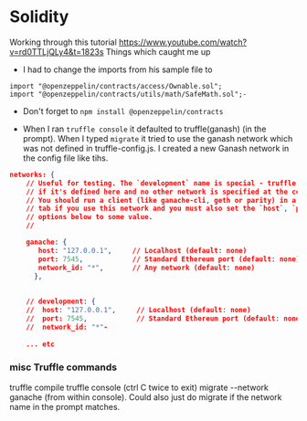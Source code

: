 ﻿# Solidity

Working through this tutorial https://www.youtube.com/watch?v=rd0TTLjQLy4&t=1823s
Things which caught me up
- I had to change the imports from his sample file to
``` solidity
import "@openzeppelin/contracts/access/Ownable.sol";
import "@openzeppelin/contracts/utils/math/SafeMath.sol";- 
```

- Don't forget to ```npm install @openzeppelin/contracts```

- When I ran ```truffle console``` it defaulted to truffle(ganash) (in the prompt). When I typed ```migrate``` it tried to use the ganash network which was not defined in truffle-config.js. I created a new Ganash network in the config file like tihs. 
``` json
networks: {
    // Useful for testing. The `development` name is special - truffle uses it by default
    // if it's defined here and no other network is specified at the command line.
    // You should run a client (like ganache-cli, geth or parity) in a separate terminal
    // tab if you use this network and you must also set the `host`, `port` and `network_id`
    // options below to some value.
    //

    ganache: {
       host: "127.0.0.1",     // Localhost (default: none)
       port: 7545,            // Standard Ethereum port (default: none)
       network_id: "*",       // Any network (default: none)
      },
    
    
    // development: {
    //  host: "127.0.0.1",     // Localhost (default: none)
    //  port: 7545,            // Standard Ethereum port (default: none)
    //  network_id: "*"-
    
    ... etc 
```


### misc Truffle commands
truffle compile
truffle console (ctrl C twice to exit)
migrate --network ganache  (from within console). Could also just do migrate if the network name in the prompt matches.

